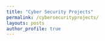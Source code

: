 ```yaml
---
title: "Cyber Security Projects"
permalink: /cybersecurityprojects/
layouts: posts
author_profile: true
---
```


